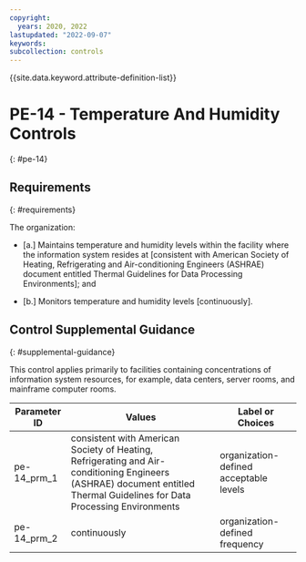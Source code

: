 ```yaml
---
copyright:
  years: 2020, 2022
lastupdated: "2022-09-07"
keywords: 
subcollection: controls
---
```



{{site.data.keyword.attribute-definition-list}}


# PE-14 - Temperature And Humidity Controls
{: #pe-14}

## Requirements
{: #requirements}

The organization:

- \[a.\] Maintains temperature and humidity levels within the facility where the information system resides at [consistent with American Society of Heating, Refrigerating and Air-conditioning Engineers (ASHRAE) document entitled Thermal Guidelines for Data Processing Environments]; and

- \[b.\] Monitors temperature and humidity levels [continuously].

## Control Supplemental Guidance
{: #supplemental-guidance}

This control applies primarily to facilities containing concentrations of information system resources, for example, data centers, server rooms, and mainframe computer rooms.

| Parameter ID | Values | Label or Choices |
|---|---|---|
| pe-14_prm_1 | consistent with American Society of Heating, Refrigerating and Air-conditioning Engineers (ASHRAE) document entitled Thermal Guidelines for Data Processing Environments | organization-defined acceptable levels |
| pe-14_prm_2 | continuously | organization-defined frequency |


